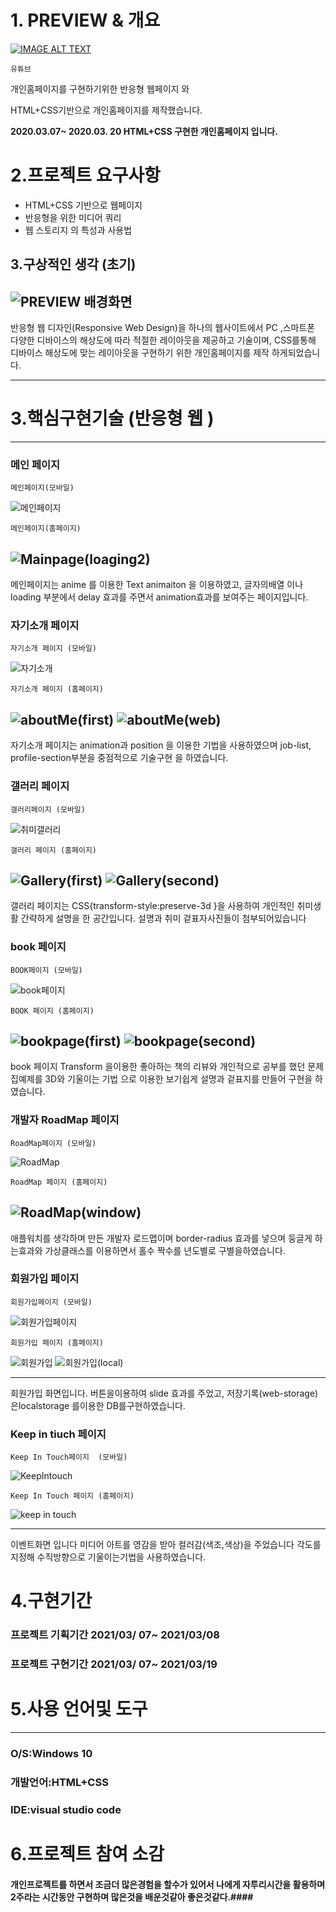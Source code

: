 # 1. **PREVIEW & 개요**
[![IMAGE ALT TEXT](https://user-images.githubusercontent.com/62824389/111893986-4b45a300-8a4a-11eb-9e1a-60ed238e8bc7.jpg)](https://www.youtube.com/watch?v=ukYkSyBNZZY "Video Title")
```
유튜브 
```

개인홈페이지를 구현하기위한 반응형 웹페이지 와  

HTML+CSS기반으로 개인홈페이지를 제작했습니다.

**2020.03.07~ 2020.03. 20  HTML+CSS 구현한 개인홈페이지 입니다.**

# 2.프로젝트 요구사항

- HTML+CSS 기반으로 웹페이지
- 반응형을 위한 미디어 쿼리
- 웹 스토리지 의 특성과 사용법

## 3.구상적인 생각 (초기)
![PREVIEW 배경화면](https://user-images.githubusercontent.com/62824389/111893818-b8583900-8a48-11eb-9a95-edeae2c81d20.jpg)
---
반응형 웹 디자인(Responsive Web Design)을 하나의 웹사이트에서 PC ,스마트폰 다양한 디바이스의 해상도에 따라 적절한 레이아웃을 제공하고 기술이며, CSS를통해 디바이스 해상도에 맞는 레이아웃을 구현하기 위한 개인홈페이지를 제작 하게되었습니다.

---
# 3.핵심구현기술 (반응형 웹 )

---

### 메인 페이지
```
메인페이지(모바일)
```
![메인페이지](https://user-images.githubusercontent.com/62824389/111894384-af1d9b00-8a4d-11eb-9072-715ebd66b983.gif)
```
메인페이지(홈페이지)
```
![Mainpage(loaging2)](https://user-images.githubusercontent.com/62824389/111894414-de340c80-8a4d-11eb-907c-9064d73c805f.gif)
---

메인페이지는  anime 를 이용한 Text animaiton 을 이용하였고,
글자의배열 이나 loading 부분에서 delay 효과를 주면서  animation효과를 보여주는 페이지입니다.

### 자기소개 페이지

```
자기소개 페이지 (모바일)
```
![자기소개](https://user-images.githubusercontent.com/62824389/111894477-63b7bc80-8a4e-11eb-9557-d2cf456c731e.gif)
```
자기소개 페이지 (홈페이지)
```
![aboutMe(first)](https://user-images.githubusercontent.com/62824389/111894505-7df19a80-8a4e-11eb-8ede-03c984c569c9.gif)
![aboutMe(web)](https://user-images.githubusercontent.com/62824389/111894515-8053f480-8a4e-11eb-96ce-5ae44f8a603f.gif)
---

자기소개 페이지는 animation과 position 을 이용한 기법을 사용하였으며  job-list, profile-section부분을 중점적으로 기술구현 을 하였습니다.

### 갤러리  페이지


```
갤러리페이지 (모바일)
```
![취미갤러리](https://user-images.githubusercontent.com/62824389/111894812-551ed480-8a51-11eb-8980-d5c58a7f3244.gif)
```
갤러리 페이지 (홈페이지)
```
![Gallery(first)](https://user-images.githubusercontent.com/62824389/111894804-3c162380-8a51-11eb-9d81-a3c5fe88827c.gif)
![Gallery(second)](https://user-images.githubusercontent.com/62824389/111894807-40424100-8a51-11eb-8379-6c77ce6c866f.gif)
---

갤러리 페이지는 CSS{transform-style:preserve-3d }을 사용하여 개인적인 취미생활 간략하게 설명을 한 공간입니다.  설명과 취미 겉표자사진들이 첨부되어있습니다

### book 페이지
```
BOOK페이지 (모바일)
```
![book페이지](https://user-images.githubusercontent.com/62824389/111894820-60720000-8a51-11eb-83d6-8a8e84f797b1.gif)
```
BOOK 페이지 (홈페이지)
```
![bookpage(first)](https://user-images.githubusercontent.com/62824389/111894825-6a93fe80-8a51-11eb-8c8f-8daaf3393def.gif)
![bookpage(second)](https://user-images.githubusercontent.com/62824389/111894826-6bc52b80-8a51-11eb-882a-6cb4c1d53ebe.gif)
---

book 페이지 Transform 을이용한 좋아하는 책의 리뷰와 개인적으로 공부를 했던 문제집예제를 3D와 기울이는 기법 으로  이용한 보기쉽게 설명과 겉표지를 만들어 구현을 하였습니다.

### 개발자 RoadMap 페이지
```
RoadMap페이지 (모바일)
```
![RoadMap](https://user-images.githubusercontent.com/62824389/111894836-88616380-8a51-11eb-8004-2414d1cd65e9.gif)
```
RoadMap 페이지 (홈페이지)
```
![RoadMap(window)](https://user-images.githubusercontent.com/62824389/111894833-826b8280-8a51-11eb-90ad-a235329a7c55.gif)
---

애플워치를 생각하며 만든  개발자 로드맵이며  border-radius  효과를 넣으며 둥글게 하는효과와  가상클래스를 이용하면서  홀수 짝수를 년도별로 구별을하였습니다.

### 회원가입 페이지
```
회원가입페이지 (모바일)
```
![회원가입페이지](https://user-images.githubusercontent.com/62824389/111894979-d2971480-8a52-11eb-9606-5ec5a8a5571a.gif)

```
회원가입 페이지 (홈페이지)
```
![회원가입](https://user-images.githubusercontent.com/62824389/111894992-f65a5a80-8a52-11eb-85e7-7f7a35291b26.gif)
![회원가입(local)](https://user-images.githubusercontent.com/62824389/111894994-f78b8780-8a52-11eb-8fc7-adb42267a8e4.gif)

---

회원가입 화면입니다. 버튼을이용하여 slide 효과를 주었고,  저장기록(web-storage)  은localstorage 를이용한 DB를구현하였습니다.

### Keep in tiuch 페이지

```
Keep In Touch페이지  (모바일)
```
![KeepIntouch](https://user-images.githubusercontent.com/62824389/111894982-df1b6d00-8a52-11eb-815a-1453176bc3ca.gif)

```
Keep In Touch 페이지 (홈페이지)
```
![keep in touch](https://user-images.githubusercontent.com/62824389/111895004-06723a00-8a53-11eb-865c-99208b2567d7.gif)

---

이벤트화면 입니다 미디어 아트를 영감을 받아 컬러감(색조,색상)을 주었습니다 각도를 지정해 수직방향으로 기울이는기법을 사용하였습니다.

# 4.구현기간

### 프로젝트 기획기간  2021/03/ 07~ 2021/03/08

### 프로젝트 구현기간  2021/03/ 07~ 2021/03/19

# 5.사용 언어및 도구

---

### O/S:Windows 10

### 개발언어:HTML+CSS

### IDE:visual studio code

# 6.프로젝트 참여 소감

####  개인프로젝트를 하면서  조금더 많은경험을 할수가 있어서 나에게  자투리시간을 활용하며  2주라는 시간동안 구현하며 많은것을 배운것같아 좋은것같다.####
